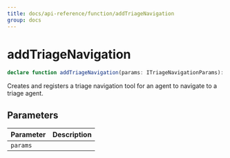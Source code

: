 ```yaml
---
title: docs/api-reference/function/addTriageNavigation
group: docs
---
```


# addTriageNavigation

```ts
declare function addTriageNavigation(params: ITriageNavigationParams): string;
```

Creates and registers a triage navigation tool for an agent to navigate to a triage agent.

## Parameters

| Parameter | Description |
|-----------|-------------|
| `params` | |
